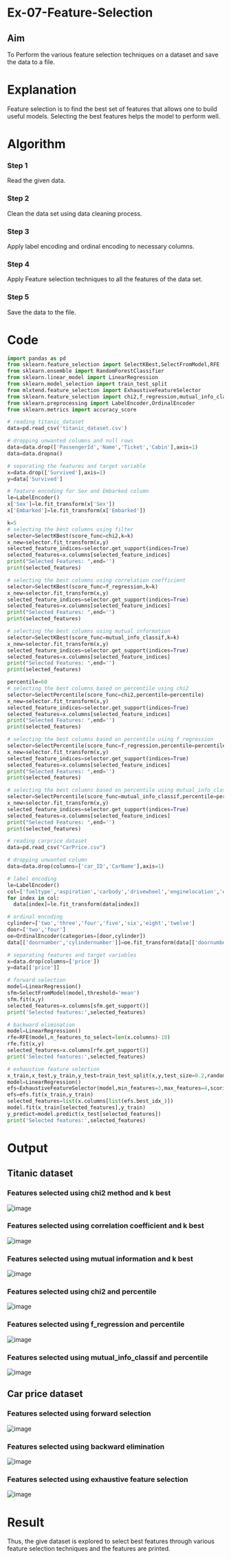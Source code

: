 # Ex-07-Feature-Selection
## Aim
To Perform the various feature selection techniques on a dataset and save the data to a file. 

# Explanation
Feature selection is to find the best set of features that allows one to build useful models.
Selecting the best features helps the model to perform well. 

# Algorithm
### Step 1
Read the given data.
### Step 2
Clean the data set using data cleaning process.
### Step 3
Apply label encoding and ordinal encoding to necessary columns.
### Step 4
Apply Feature selection techniques to all the features of the data set.
### Step 5
Save the data to the file.

# Code
```python
import pandas as pd
from sklearn.feature_selection import SelectKBest,SelectFromModel,RFE
from sklearn.ensemble import RandomForestClassifier
from sklearn.linear_model import LinearRegression
from sklearn.model_selection import train_test_split
from mlxtend.feature_selection import ExhaustiveFeatureSelector
from sklearn.feature_selection import chi2,f_regression,mutual_info_classif,SelectPercentile
from sklearn.preprocessing import LabelEncoder,OrdinalEncoder
from sklearn.metrics import accuracy_score

# reading titanic_dataset
data=pd.read_csv('titanic_dataset.csv')

# dropping unwanted columns and null rows
data=data.drop(['PassengerId','Name','Ticket','Cabin'],axis=1)
data=data.dropna()

# separating the features and target variable
x=data.drop(['Survived'],axis=1)
y=data['Survived']

# feature encoding for Sex and Embarked column
le=LabelEncoder()
x['Sex']=le.fit_transform(x['Sex'])
x['Embarked']=le.fit_transform(x['Embarked'])

k=5
# selecting the best columns using filter
selector=SelectKBest(score_func=chi2,k=k)
x_new=selector.fit_transform(x,y)
selected_feature_indices=selector.get_support(indices=True)
selected_features=x.columns[selected_feature_indices]
print("Selected Features: ",end='')
print(selected_features)

# selecting the best columns using correlation coefficient
selector=SelectKBest(score_func=f_regression,k=k)
x_new=selector.fit_transform(x,y)
selected_feature_indices=selector.get_support(indices=True)
selected_features=x.columns[selected_feature_indices]
print("Selected Features: ",end='')
print(selected_features)

# selecting the best columns using mutual information
selector=SelectKBest(score_func=mutual_info_classif,k=k)
x_new=selector.fit_transform(x,y)
selected_feature_indices=selector.get_support(indices=True)
selected_features=x.columns[selected_feature_indices]
print("Selected Features: ",end='')
print(selected_features)

percentile=60
# selecting the best columns based on percentile using chi2
selector=SelectPercentile(score_func=chi2,percentile=percentile)
x_new=selector.fit_transform(x,y)
selected_feature_indices=selector.get_support(indices=True)
selected_features=x.columns[selected_feature_indices]
print("Selected Features: ",end='')
print(selected_features)

# selecting the best columns based on percentile using f_regression
selector=SelectPercentile(score_func=f_regression,percentile=percentile)
x_new=selector.fit_transform(x,y)
selected_feature_indices=selector.get_support(indices=True)
selected_features=x.columns[selected_feature_indices]
print("Selected Features: ",end='')
print(selected_features)

# selecting the best columns based on percentile using mutual_info_classif
selector=SelectPercentile(score_func=mutual_info_classif,percentile=percentile)
x_new=selector.fit_transform(x,y)
selected_feature_indices=selector.get_support(indices=True)
selected_features=x.columns[selected_feature_indices]
print("Selected Features: ",end='')
print(selected_features)

# reading carprice dataset
data=pd.read_csv("CarPrice.csv")

# dropping unwanted column
data=data.drop(columns=['car_ID','CarName'],axis=1)

# label encoding
le=LabelEncoder()
col=['fueltype','aspiration','carbody','drivewheel','enginelocation','enginetype','fuelsystem']
for index in col:
  data[index]=le.fit_transform(data[index])

# ordinal encoding
cylinder=['two','three','four','five','six','eight','twelve']
door=['two','four']
oe=OrdinalEncoder(categories=[door,cylinder])
data[['doornumber','cylindernumber']]=oe.fit_transform(data[['doornumber','cylindernumber']])

# separating features and target variables
x=data.drop(columns=['price'])
y=data[['price']]

# forward selection
model=LinearRegression()
sfm=SelectFromModel(model,threshold='mean')
sfm.fit(x,y)
selected_features=x.columns[sfm.get_support()]
print('Selected features:',selected_features)

# backward elimination
model=LinearRegression()
rfe=RFE(model,n_features_to_select=len(x.columns)-18)
rfe.fit(x,y)
selected_features=x.columns[rfe.get_support()]
print('Selected features:',selected_features)

# exhaustive feature selection
x_train,x_test,y_train,y_test=train_test_split(x,y,test_size=0.2,random_state=42)
model=LinearRegression()
efs=ExhaustiveFeatureSelector(model,min_features=3,max_features=4,scoring='r2')
efs=efs.fit(x_train,y_train)
selected_features=list(x.columns[list(efs.best_idx_)])
model.fit(x_train[selected_features],y_train)
y_predict=model.predict(x_test[selected_features])
print('Selected features:',selected_features)
```

# Output
## Titanic dataset
### Features selected using chi2 method and k best
![image](https://github.com/yasin-sharif-SEC/ODD2023-Datascience-Ex-07/assets/142985837/07a50ae3-c6b2-4a8b-9749-3f71aacad289)

### Features selected using correlation coefficient and k best
![image](https://github.com/yasin-sharif-SEC/ODD2023-Datascience-Ex-07/assets/142985837/464d3492-a904-493d-a420-1360edb98807)

### Features selected using mutual information and k best
![image](https://github.com/yasin-sharif-SEC/ODD2023-Datascience-Ex-07/assets/142985837/3e6ba1d3-75b5-43d3-8965-35c5ac2c18ca)

### Features selected using chi2 and percentile
![image](https://github.com/yasin-sharif-SEC/ODD2023-Datascience-Ex-07/assets/142985837/c43468ef-8af9-4afd-9773-ba3203b4b569)

### Features selected using f_regression and percentile
![image](https://github.com/yasin-sharif-SEC/ODD2023-Datascience-Ex-07/assets/142985837/9c28c0a4-f0e5-4d8f-9c34-d4d630bec803)

### Features selected using mutual_info_classif and percentile
![image](https://github.com/yasin-sharif-SEC/ODD2023-Datascience-Ex-07/assets/142985837/18520b3d-c9a9-4bb1-8bc5-04149d72e221)

## Car price dataset
### Features selected using forward selection
![image](https://github.com/yasin-sharif-SEC/ODD2023-Datascience-Ex-07/assets/142985837/5c5466ac-77a1-40e2-ba7f-a2a922513c85)

### Features selected using backward elimination
![image](https://github.com/yasin-sharif-SEC/ODD2023-Datascience-Ex-07/assets/142985837/2747f347-ea29-4fc7-8b3e-f57dd9bb5282)

### Features selected using exhaustive feature selection
![image](https://github.com/yasin-sharif-SEC/ODD2023-Datascience-Ex-07/assets/142985837/13bf3eb6-fc12-445f-9dcd-72989057e58c)

# Result
Thus, the give dataset is explored to select best features through various feature selection techniques and the features are printed.
